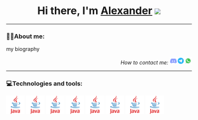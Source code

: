 <h1 align="center">Hi there, I'm <a href="">Alexander</a> 
<img src="https://github.com/blackcater/blackcater/raw/main/images/Hi.gif" height="32"/></h1>
<hr>
<h3><span>👨‍💻</span>About me:</h3>
<p>my biography</p>
<p align="right"><em>How to contact me: </em><a 
href="https://discordapp.com/users/847479130488569886/"><img width="20" height="20" src="pictures/discord.png"></a><a 
href="https://t.me/Fairen8"><img width="20" height="20" src="pictures/telegram.png"></a><a 
href="https://wa.me/qr/KU67JD4TMTNFA1"><img width="20" height="20" src="pictures/whatsapp.png"></a>
</p>
<hr>
<h3><span>💻</span>Technologies and tools:</h3>
<img width="50" height="50" src="pictures/Java.png">
<img width="50" height="50" src="pictures/Java.png">
<img width="50" height="50" src="pictures/Java.png">
<img width="50" height="50" src="pictures/Java.png">
<img width="50" height="50" src="pictures/Java.png">
<img width="50" height="50" src="pictures/Java.png">
<img width="50" height="50" src="pictures/Java.png">
<img width="50" height="50" src="pictures/Java.png">


